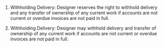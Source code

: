 1. Withholding Delivery: Designer reserves the right to withhold delivery and any transfer of ownership of any current work if accounts are not current or overdue invoices are not paid in full.

2. Withholding Delivery: Designer may withhold delivery and transfer of ownership of any current work if accounts are not current or overdue invoices are not paid in full.